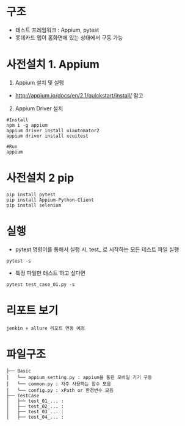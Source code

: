 # 구조
- 테스트 프레임워크 : Appium, pytest
- 롯데카드 앱이 홈화면에 있는 상태에서 구동 가능

# 사전설치 1. Appium
1. Appium 설치 및 실행
- http://appium.io/docs/en/2.1/quickstart/install/ 참고

2. Appium Driver 설치
```
#Install
npm i -g appium
appium driver install uiautomator2
appium driver install xcuitest

#Run
appium
```
# 사전설치 2 pip
```
pip install pytest
pip install Appium-Python-Client
pip install selenium
```

# 실행
- pytest 명령어를 통해서 실행 시, test_ 로 시작하는 모든 테스트 파일 실행
```
pytest -s
```

- 특정 파일만 테스트 하고 싶다면
```
pytest test_case_01.py -s
```


# 리포트 보기
```
jenkin + allure 리포트 연동 예정
```

# 파일구조
```
├── Basic
│   └── appium_setting.py : appium을 통한 모바일 기기 구동
│   └── common.py : 자주 사용하는 함수 모음
│   └── config.py : xPath or 환경변수 모음
├── TestCase
│   ├── test_01_... :
│   ├── test_02_... :
│   ├── test_03_... :
│   ├── test_04_... :
```

